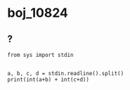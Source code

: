 # boj_10824

## ?

```python3
from sys import stdin


a, b, c, d = stdin.readline().split()
print(int(a+b) + int(c+d))
```

